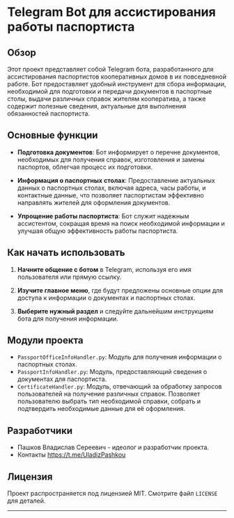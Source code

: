 # Telegram Bot для ассистирования работы паспортиста

## Обзор

Этот проект представляет собой Telegram бота, разработанного для ассистирования паспортистов кооперативных домов в их повседневной работе. Бот предоставляет удобный инструмент для сбора информации, необходимой для подготовки и передачи документов в паспортные столы, выдачи различных справок жителям кооператива, а также содержит полезные сведения, актуальные для выполнения обязанностей паспортиста.

## Основные функции

- **Подготовка документов**: Бот информирует о перечне документов, необходимых для получения справок, изготовления и замены паспортов, облегчая процесс их подготовки.

- **Информация о паспортных столах**: Предоставление актуальных данных о паспортных столах, включая адреса, часы работы, и контактные данные, что позволяет паспортистам эффективно направлять жителей для оформления документов.

- **Упрощение работы паспортиста**: Бот служит надежным ассистентом, сокращая время на поиск необходимой информации и улучшая общую эффективность работы паспортиста.

## Как начать использовать

1. **Начните общение с ботом** в Telegram, используя его имя пользователя или прямую ссылку.

2. **Изучите главное меню**, где будут предложены основные опции для доступа к информации о документах и паспортных столах.

3. **Выберите нужный раздел** и следуйте дальнейшим инструкциям бота для получения информации.

## Модули проекта

- `PassportOfficeInfoHandler.py`: Модуль для получения информации о паспортных столах.
- `PassportInfoHandler.py`: Модуль, предоставляющий сведения о документах для паспортиста.
- `CertificateHandler.py`: Модуль, отвечающий за обработку запросов пользователей на получение различных справок. Позволяет пользователю выбрать тип необходимой справки, собрать и подтвердить необходимые данные для её оформления.

## Разработчики

- Пашков Владислав Сереевич - идеолог и разработчик проекта.
- Контакты https://t.me/UladizPashkou

## Лицензия

Проект распространяется под лицензией MIT. Смотрите файл `LICENSE` для деталей.

---
